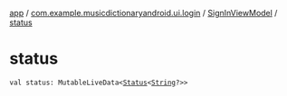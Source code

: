 [app](../../index.md) / [com.example.musicdictionaryandroid.ui.login](../index.md) / [SignInViewModel](index.md) / [status](./status.md)

# status

`val status: MutableLiveData<`[`Status`](../../com.example.musicdictionaryandroid.model.util/-status/index.md)`<`[`String`](https://kotlinlang.org/api/latest/jvm/stdlib/kotlin/-string/index.html)`?>>`